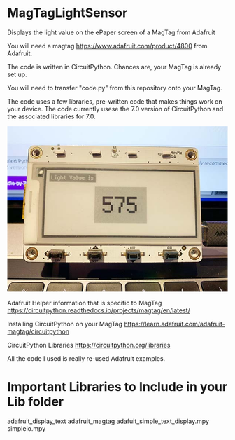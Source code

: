 # MagTagLightSensor
Displays the light value on the ePaper screen of a MagTag from Adafruit

You will need a magtag https://www.adafruit.com/product/4800 from Adafruit.

The code is written in CircuitPython. Chances are, your MagTag is already set up. 

You will need to transfer "code.py" from this repository onto your MagTag.

The code uses a few libraries, pre-written code that makes things work on your device. The code currently usese the 7.0 version of CircuitPython and the associated libraries for 7.0. 

![plot](./magtag-light-sensor.jpg)

Adafruit Helper information that is specific to MagTag https://circuitpython.readthedocs.io/projects/magtag/en/latest/

Installing CircuitPython on your MagTag https://learn.adafruit.com/adafruit-magtag/circuitpython

CircuitPython Libraries https://circuitpython.org/libraries

All the code I used is really re-used Adafruit examples.

# Important Libraries to Include in your Lib folder

adafruit_display_text
adafruit_magtag
adafuit_simple_text_display.mpy
simpleio.mpy
